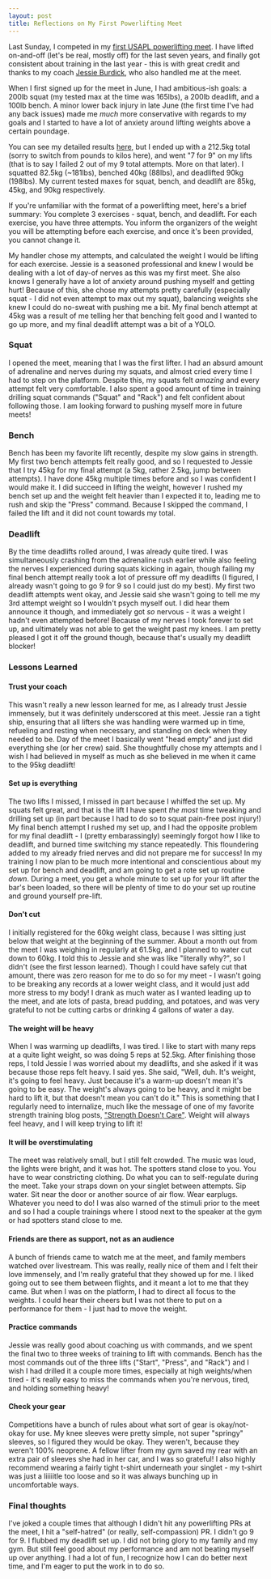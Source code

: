 ```yaml
---
layout: post
title: Reflections on My First Powerlifting Meet
---
```

Last Sunday, I competed in my [first USAPL powerlifting meet](https://liftingcast.com/meets/m6lqr91eajqk). 
I have lifted on-and-off (let's be real, mostly off) for the last seven years, 
and finally got consistent about training in the last year - this is with great credit and thanks 
to my coach [Jessie Burdick](https://jburdiefitness.com/), who also handled me 
at the meet. 

When I first signed up for the meet in June, I had ambitious-ish goals: a 200lb
squat (my tested max at the time was 165lbs), a 200lb deadlift, and a 100lb bench. 
A minor lower back injury in late June (the first time I've had any back issues) 
made me _much_ more conservative with regards to my goals and I started to have a lot of 
anxiety around lifting weights above a certain poundage.

You can see my detailed results [here](https://liftingcast.com/meets/m6lqr91eajqk/lifter/lut5ky7njhxa/attempts),
but I ended up with a 212.5kg total (sorry to switch from pounds to kilos here), and 
went "7 for 9" on my lifts (that is to say I failed 2 out of my 9 total attempts. More on that later).
I squatted 82.5kg (~181lbs), benched 40kg (88lbs), and deadlifted 90kg (198lbs). 
My current tested maxes for squat, bench, and deadlift are 85kg, 45kg, and 90kg 
respectively.

If you're unfamiliar with the format of a powerlifting meet, here's a brief summary: 
You complete 3 exercises - squat, bench, and deadlift. For each exercise, you have 
three attempts. You inform the organizers of the weight you will be attempting before
each exercise, and once it's been provided, you cannot change it. 

My handler chose my attempts, and calculated the weight I would be lifting for 
each exercise. Jessie is a seasoned professional and knew I would be dealing with 
a lot of day-of nerves as this was my first meet. She also knows I generally have a 
lot of anxiety around pushing myself and getting hurt!  Because of this, she chose my 
attempts pretty carefully (especially squat - I did not even attempt to max out my squat), 
balancing weights she knew I could do no-sweat with pushing me a bit. 
My final bench attempt at 45kg was a result of me telling her that benching felt good 
and I wanted to go up more, and my final deadlift attempt was a bit of a YOLO.

### Squat
I opened the meet, meaning that I was the first lifter. I had an absurd amount of adrenaline and 
nerves during my squats, and almost cried every time I had to step on the platform. 
Despite this, my squats felt _amazing_ and every attempt felt very comfortable. 
I also spent a good amount of time in training drilling squat commands ("Squat" and "Rack") and 
felt confident about following those. I am looking forward to pushing myself more 
in future meets!

### Bench
Bench has been my favorite lift recently, despite my slow gains in strength. My first 
two bench attempts felt really good, and so I requested to Jessie that I try 45kg for my final attempt 
(a 5kg, rather 2.5kg, jump between attempts). I have done 45kg multiple times before 
and so I was confident I would make it. I did succeed in lifting the weight, however
I rushed my bench set up and the weight felt heavier than I expected it to, leading me 
to rush and skip the "Press" command. Because I skipped the command, I failed the lift and 
it did not count towards my total.

### Deadlift
By the time deadlifts rolled around, I was already quite tired. I was simultaneously crashing 
from the adrenaline rush earlier while also feeling the nerves I experienced during squats 
kicking in again, though failing my final bench attempt really took a lot of pressure off 
my deadlifts (I figured, I already wasn't going to go 9 for 9 so I could just do my best). 
My first two deadlift attempts went okay, and Jessie said she wasn't going to tell me 
my 3rd attempt weight so I wouldn't psych myself out. I did hear them announce it though, 
and immediately got _so_ nervous - it was a weight I hadn't even attempted before! 
Because of my nerves I took forever to set up, and ultimately was not
able to get the weight past my knees. I am pretty pleased I got it off the ground though, 
because that's usually my deadlift blocker!

### Lessons Learned
#### Trust your coach
This wasn't really a new lesson learned for me, as I already trust Jessie immensely, 
but it was definitely underscored at this meet. Jessie ran a tight ship, ensuring that 
all lifters she was handling were warmed up in time, refueling and resting when necessary, and 
standing on deck when they needed to be. Day of the meet I 
basically went "head empty" and just did everything she (or her crew) said. 
She thoughtfully chose my attempts and I wish I had believed in myself
as much as she believed in me when it came to the 95kg deadlift!
 
#### Set up is everything
The two lifts I missed, I missed in part because I whiffed the set up. My squats felt 
great, and that is the lift I have spent _the most_ time tweaking and drilling set up 
(in part because I had to do so to squat pain-free post injury!) My final bench attempt 
I rushed my set up, and I had the opposite problem for my final deadlift - I (pretty embarassingly) 
seemingly forgot how I like to deadlift, and burned time switching my stance repeatedly. This floundering 
added to my already fried nerves and did not prepare me for success! In my training 
I now plan to be much more intentional and conscientious about my set up for bench 
and deadlift, and am going to  get a rote set up routine _down_. During a meet, you get 
a whole minute to set up for your lift after the bar's been loaded, so there will be 
plenty of time to do your set up routine and ground yourself pre-lift.

#### Don't cut
I initially registered for the 60kg weight class, because I was sitting just below that 
weight at the beginning of the summer. About a month out from the meet I was weighing 
in regularly at 61.5kg, and I planned to water cut down to 60kg. I told this to Jessie 
and she was like "literally why?", so I didn't (see the first lesson learned). Though 
I could have safely cut that amount, there was zero reason for me to do so for my 
meet - I wasn't going to be breaking any records at a lower weight class, and it would 
just add more stress to my body! I drank as much water as I wanted leading up to the meet, 
and ate lots of pasta, bread pudding, and potatoes, and was very grateful to not 
be cutting carbs or drinking 4 gallons of water a day.

#### The weight will be heavy
When I was warming up deadlifts, I was tired. I like to start with many reps at a 
quite light weight, so was doing 5 reps at 52.5kg. After finishing those reps, I 
told Jessie I was worried about my deadlifts, and she asked if it was because those 
reps felt heavy. I said yes. She said, "Well, duh. It's weight, it's going to feel 
heavy. Just because it's a warm-up doesn't mean it's going to be easy. The weight's 
always going to be heavy, and it might be hard to lift it, but that doesn't mean you 
can't do it." This is something that I regularly need to internalize, much like the 
message of one of my favorite strength training blog posts, ["Strength Doesn't Care"](https://www.jtsstrength.com/strength-doesnt-care/). 
Weight will always feel heavy, and I will keep trying to lift it!

#### It will be overstimulating
The meet was relatively small, but I still felt crowded. The music was loud, the 
lights were bright, and it was hot. The spotters stand close to you. You have to 
wear constricting clothing. Do what you can to self-regulate during the meet. Take 
your straps down on your singlet between attempts. Sip water. Sit near the door or 
another source of air flow. Wear earplugs. Whatever you need to do! I was also warned 
of the stimuli prior to the meet and so I had a couple trainings where I stood 
next to the speaker at the gym or had spotters stand close to me. 

#### Friends are there as support, not as an audience
A bunch of friends came to watch me at the meet, and family members watched over livestream. 
This was really, really nice of them and I felt their love immensely, and I'm really grateful
that they showed up for me. I liked going out to see them between flights, and it 
meant a lot to me that they came. But when I was on the platform, I had to direct all 
focus to the weights. I could hear their cheers but I was not there to put on a 
performance for them - I just had to move the weight. 

#### Practice commands
Jessie was really good about coaching us with commands, and we spent the final 
two to three weeks of training to lift with commands. Bench has the most commands 
out of the three lifts ("Start", "Press", and "Rack") and I wish I had drilled it 
a couple more times, especially at high weights/when tired - it's really easy to 
miss the commands when you're nervous, tired, and holding something heavy!

#### Check your gear
Competitions have a bunch of rules about what sort of gear is okay/not-okay for 
use. My knee sleeves were pretty simple, not super "springy" sleeves, so I figured 
they would be okay. They weren't, because they weren't 100% neoprene. A fellow 
lifter from my gym saved my rear with an extra pair of sleeves she had in her 
car, and I was so grateful! I also highly recommend wearing a fairly tight t-shirt
underneath your singlet - my t-shirt was just a liiiiitle too loose and so it 
was always bunching up in uncomfortable ways.

### Final thoughts
I've joked a couple times that although I didn't hit any powerlifting PRs at the meet, 
I hit a "self-hatred" (or really, self-compassion) PR. I didn't go 9 for 9. I flubbed 
my deadlift set up. I did not bring glory to my family and my gym. But still feel 
good about my performance and am not beating myself up over anything.  I had 
a lot of fun, I recognize how I can do better next time, and I'm eager to put the work in 
to do so.
